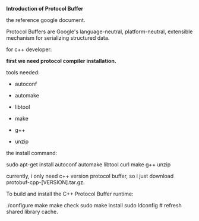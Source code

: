 **Introduction of Protocol Buffer**

the reference google document.

Protocol Buffers are Google's language-neutral, platform-neutral, extensible mechanism for serializing structured data.

for c++ developer:

**first we need protocol compiler installation.**

tools needed:

- autoconf

- automake

- libtool

- make

- g++

- unzip

  

the install command:

sudo apt-get install autoconf automake libtool curl make g++ unzip

currently, i only need c++ version protocol buffer, so i just download protobuf-cpp-[VERSION].tar.gz.

To build and install the C++ Protocol Buffer runtime:

./configure
make 
make check
sudo make install
sudo ldconfig # refresh shared library cache.



